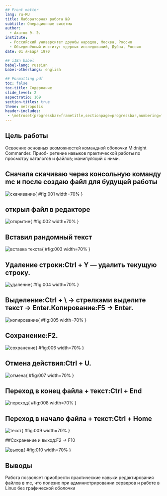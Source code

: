 ```yaml
---
## Front matter
lang: ru-RU
title: Лабораторная работа №9
subtitle: Операционные сисетмы
author:
  - Ахатов Э. Э.
institute:
  - Российский университет дружбы народов, Москва, Россия
  - Объединённый институт ядерных исследований, Дубна, Россия
date: 01 января 1970

## i18n babel
babel-lang: russian
babel-otherlangs: english

## Formatting pdf
toc: false
toc-title: Содержание
slide_level: 2
aspectratio: 169
section-titles: true
theme: metropolis
header-includes:
 - \metroset{progressbar=frametitle,sectionpage=progressbar,numbering=fraction}
---
```


## Цель работы

Освоение основных возможностей командной оболочки Midnight Commander. Приоб-
ретение навыков практической работы по просмотру каталогов и файлов; манипуляций
с ними.

## Сначала скачиваю через консольную команду mc и после создаю файл для будущей работы

![скачивание](image/1.png){ #fig:001 width=70% }

## открыл файл в редакторе

![открытие](image/2.png){ #fig:002 width=70% }

## Вставил рандомный текст

![вставка текста](image/3.png){ #fig:003 width=70% }

## Удаление строки:Ctrl + Y — удалить текущую строку.

![удаление](image/4.png){ #fig:004 width=70% }

## Выделение:Ctrl + \ → стрелками выделите текст → Enter.Копирование:F5 → Enter.

![копирование](image/5.png){ #fig:005 width=70% }

## Сохранение:F2.

![сохранение](image/6.png){ #fig:006 width=70% }

## Отмена действия:Ctrl + U.

![отмена](image/7.png){ #fig:007 width=70% }

## Переход в конец файла + текст:Ctrl + End

![переход](image/8.png){ #fig:008 width=70% }

## Переход в начало файла + текст:Ctrl + Home

![текст](image/9.png){ #fig:009 width=70% }

##Сохранение и выход:F2 → F10

![выход](image/10.png){ #fig:010 width=70% }

## Выводы

Работа позволяет приобрести практические навыки редактирования файлов в mc, что полезно при администрировании серверов и работе в Linux без графической оболочки
